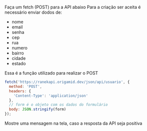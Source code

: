 Faça um fetch (POST) para a API abaixo Para a criação ser aceita é necessário
enviar dodos de:

- nome
- email
- senha
- cep
- rua
- numero
- bairro
- cidade
- estado

Essa é a função utilizado para realizar o POST

```js
fetch('https://ranekapi.origamid.dev/json/api/usuario', {
  method: 'POST',
  headers: {
    'Content-Type': 'application/json'
  },
  // form é o objeto com os dados do formulário
  body: JSON.stringify(form)
});
```

Mostre uma mensagem na tela, caso a resposta da API seja positiva
